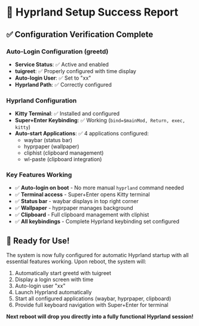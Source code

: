 # 🎉 Hyprland Setup Success Report

## ✅ Configuration Verification Complete

### Auto-Login Configuration (greetd)
- **Service Status**: ✅ Active and enabled
- **tuigreet**: ✅ Properly configured with time display
- **Auto-login User**: ✅ Set to "xx"
- **Hyprland Path**: ✅ Correctly configured

### Hyprland Configuration
- **Kitty Terminal**: ✅ Installed and configured
- **Super+Enter Keybinding**: ✅ Working (`bind=$mainMod, Return, exec, kitty`)
- **Auto-start Applications**: ✅ 4 applications configured:
  - waybar (status bar)
  - hyprpaper (wallpaper)
  - cliphist (clipboard management)
  - wl-paste (clipboard integration)

### Key Features Working
- ✅ **Auto-login on boot** - No more manual `hyprland` command needed
- ✅ **Terminal access** - Super+Enter opens Kitty terminal
- ✅ **Status bar** - waybar displays in top right corner
- ✅ **Wallpaper** - hyprpaper manages background
- ✅ **Clipboard** - Full clipboard management with cliphist
- ✅ **All keybindings** - Complete Hyprland keybinding set configured

## 🚀 Ready for Use!

The system is now fully configured for automatic Hyprland startup with all essential features working. Upon reboot, the system will:

1. Automatically start greetd with tuigreet
2. Display a login screen with time
3. Auto-login user "xx" 
4. Launch Hyprland automatically
5. Start all configured applications (waybar, hyprpaper, clipboard)
6. Provide full keyboard navigation with Super+Enter for terminal

**Next reboot will drop you directly into a fully functional Hyprland session!**
